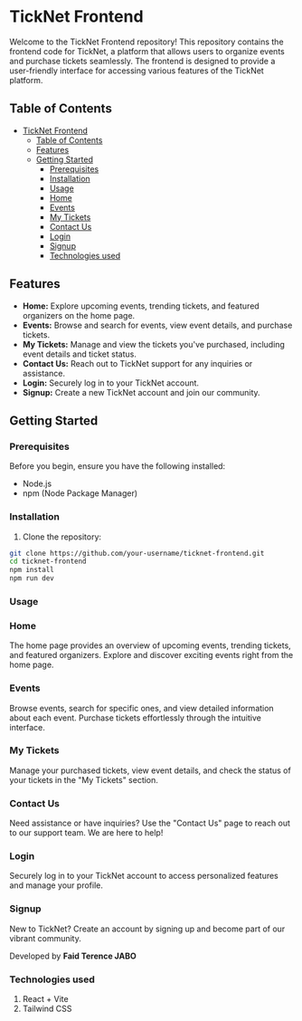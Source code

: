 # TickNet Frontend

Welcome to the TickNet Frontend repository! This repository contains the frontend code for TickNet, a platform that allows users to organize events and purchase tickets seamlessly. The frontend is designed to provide a user-friendly interface for accessing various features of the TickNet platform.

## Table of Contents

- [TickNet Frontend](#ticknet-frontend)
  - [Table of Contents](#table-of-contents)
  - [Features](#features)
  - [Getting Started](#getting-started)
    - [Prerequisites](#prerequisites)
    - [Installation](#installation)
    - [Usage](#usage)
    - [Home](#home)
    - [Events](#events)
    - [My Tickets](#my-tickets)
    - [Contact Us](#contact-us)
    - [Login](#login)
    - [Signup](#signup)
    - [Technologies used](#technologies-used)

## Features

- **Home:** Explore upcoming events, trending tickets, and featured organizers on the home page.
- **Events:** Browse and search for events, view event details, and purchase tickets.
- **My Tickets:** Manage and view the tickets you've purchased, including event details and ticket status.
- **Contact Us:** Reach out to TickNet support for any inquiries or assistance.
- **Login:** Securely log in to your TickNet account.
- **Signup:** Create a new TickNet account and join our community.

## Getting Started

### Prerequisites

Before you begin, ensure you have the following installed:

- Node.js
- npm (Node Package Manager)

### Installation

1. Clone the repository:

```bash
git clone https://github.com/your-username/ticknet-frontend.git
cd ticknet-frontend
npm install
npm run dev
```

### Usage

### Home

The home page provides an overview of upcoming events, trending tickets, and featured organizers. Explore and discover exciting events right from the home page.
### Events

Browse events, search for specific ones, and view detailed information about each event. Purchase tickets effortlessly through the intuitive interface.
### My Tickets

Manage your purchased tickets, view event details, and check the status of your tickets in the "My Tickets" section.
### Contact Us

Need assistance or have inquiries? Use the "Contact Us" page to reach out to our support team. We are here to help!
### Login

Securely log in to your TickNet account to access personalized features and manage your profile.
### Signup

New to TickNet? Create an account by signing up and become part of our vibrant community.


Developed by **Faid Terence JABO**

### Technologies used

1. React + Vite
2. Tailwind CSS
